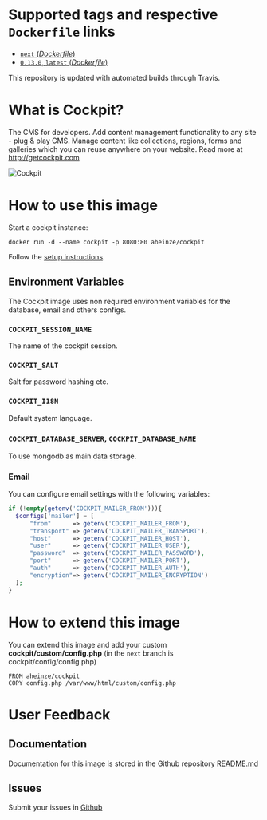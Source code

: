 # Supported tags and respective `Dockerfile` links
- [`next` (*Dockerfile*)](https://github.com/aheinze/cockpit-docker/blob/master/Dockerfile)
- [`0.13.0`,  `latest` (*Dockerfile*)](https://github.com/aheinze/cockpit-docker/blob/master/Dockerfile)

This repository is updated with automated builds through Travis.

# What is Cockpit?

The CMS for developers. Add content management functionality to any site - plug & play CMS. Manage content like collections, regions, forms and galleries which you can reuse anywhere on your website. Read more at http://getcockpit.com

![Cockpit](http://getcockpit.com/site/assets/images/teaser.png)

# How to use this image
Start a cockpit instance:

    docker run -d --name cockpit -p 8080:80 aheinze/cockpit

Follow the [setup instructions](http://getcockpit.com/docs#!getting_started/setup).

## Environment Variables

The Cockpit image uses non required environment variables for the database, email and others configs.

### `COCKPIT_SESSION_NAME`
The name of the cockpit session.

### `COCKPIT_SALT`
Salt for password hashing etc.

### `COCKPIT_I18N`
Default system language.

### `COCKPIT_DATABASE_SERVER`, `COCKPIT_DATABASE_NAME`
To use mongodb as main data storage.

### Email
You can configure email settings with the following variables:
```php
if (!empty(getenv('COCKPIT_MAILER_FROM'))){
  $configs['mailer'] = [
      "from"      => getenv('COCKPIT_MAILER_FROM'),
      "transport" => getenv('COCKPIT_MAILER_TRANSPORT'),
      "host"      => getenv('COCKPIT_MAILER_HOST'),
      "user"      => getenv('COCKPIT_MAILER_USER'),
      "password"  => getenv('COCKPIT_MAILER_PASSWORD'),
      "port"      => getenv('COCKPIT_MAILER_PORT'),
      "auth"      => getenv('COCKPIT_MAILER_AUTH'),
      "encryption"=> getenv('COCKPIT_MAILER_ENCRYPTION')
  ];
}
```

# How to extend this image
You can extend this image and add your custom **cockpit/custom/config.php** (in the `next` branch is cockpit/config/config.php)

```
FROM aheinze/cockpit
COPY config.php /var/www/html/custom/config.php
```

# User Feedback
## Documentation
Documentation for this image is stored in the Github repository [README.md](https://github.com/aheinze/cockpit-docker)

## Issues
Submit your issues in [Github](https://github.com/aheinze/cockpit-docker/issues)
